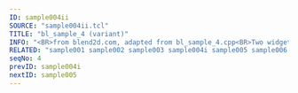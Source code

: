 ```yaml
---
ID: sample004ii
SOURCE: "sample004ii.tcl"
TITLE: "bl_sample_4 (variant)"
INFO: "<BR>from blend2d.com, adapted from bl_sample_4.cpp<BR>Two widgets sharing the same dynamic image"
RELATED: "sample001 sample002 sample003 sample004i sample005 sample006 sample007 sample008 sample010"
seqNo: 4
prevID: sample004i
nextID: sample005
---
```

